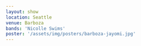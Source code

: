 ```yaml
---
layout: show
location: Seattle
venue: Barboza
bands: 'Nicolle Swims'
poster: '/assets/img/posters/barboza-jayomi.jpg'
---
```



